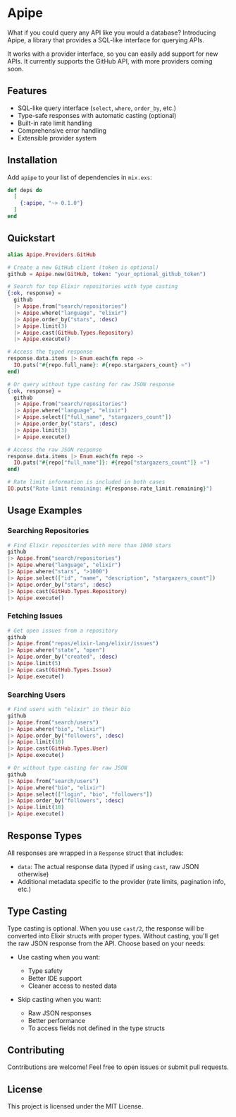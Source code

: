 # Apipe

What if you could query any API like you would a database? Introducing Apipe, a library that provides a SQL-like interface for querying APIs.

It works with a provider interface, so you can easily add support for new APIs. It currently supports the GitHub API, with more providers coming soon.

## Features

- SQL-like query interface (`select`, `where`, `order_by`, etc.)
- Type-safe responses with automatic casting (optional)
- Built-in rate limit handling
- Comprehensive error handling
- Extensible provider system

## Installation

Add `apipe` to your list of dependencies in `mix.exs`:

```elixir
def deps do
  [
    {:apipe, "~> 0.1.0"}
  ]
end
```

## Quickstart

```elixir
alias Apipe.Providers.GitHub

# Create a new GitHub client (token is optional)
github = Apipe.new(GitHub, token: "your_optional_github_token")

# Search for top Elixir repositories with type casting
{:ok, response} =
  github
  |> Apipe.from("search/repositories")
  |> Apipe.where("language", "elixir")
  |> Apipe.order_by("stars", :desc)
  |> Apipe.limit(3)
  |> Apipe.cast(GitHub.Types.Repository)
  |> Apipe.execute()

# Access the typed response
response.data.items |> Enum.each(fn repo ->
  IO.puts("#{repo.full_name}: #{repo.stargazers_count} ⭐")
end)

# Or query without type casting for raw JSON response
{:ok, response} =
  github
  |> Apipe.from("search/repositories")
  |> Apipe.where("language", "elixir")
  |> Apipe.select(["full_name", "stargazers_count"])
  |> Apipe.order_by("stars", :desc)
  |> Apipe.limit(3)
  |> Apipe.execute()

# Access the raw JSON response
response.data.items |> Enum.each(fn repo ->
  IO.puts("#{repo["full_name"]}: #{repo["stargazers_count"]} ⭐")
end)

# Rate limit information is included in both cases
IO.puts("Rate limit remaining: #{response.rate_limit.remaining}")
```

## Usage Examples

### Searching Repositories

```elixir
# Find Elixir repositories with more than 1000 stars
github
|> Apipe.from("search/repositories")
|> Apipe.where("language", "elixir")
|> Apipe.where("stars", ">1000")
|> Apipe.select(["id", "name", "description", "stargazers_count"])
|> Apipe.order_by("stars", :desc)
|> Apipe.cast(GitHub.Types.Repository)
|> Apipe.execute()
```

### Fetching Issues

```elixir
# Get open issues from a repository
github
|> Apipe.from("repos/elixir-lang/elixir/issues")
|> Apipe.where("state", "open")
|> Apipe.order_by("created", :desc)
|> Apipe.limit(5)
|> Apipe.cast(GitHub.Types.Issue)
|> Apipe.execute()
```

### Searching Users

```elixir
# Find users with "elixir" in their bio
github
|> Apipe.from("search/users")
|> Apipe.where("bio", "elixir")
|> Apipe.order_by("followers", :desc)
|> Apipe.limit(10)
|> Apipe.cast(GitHub.Types.User)
|> Apipe.execute()

# Or without type casting for raw JSON
github
|> Apipe.from("search/users")
|> Apipe.where("bio", "elixir")
|> Apipe.select(["login", "bio", "followers"])
|> Apipe.order_by("followers", :desc)
|> Apipe.limit(10)
|> Apipe.execute()
```

## Response Types

All responses are wrapped in a `Response` struct that includes:
- `data`: The actual response data (typed if using `cast`, raw JSON otherwise)
- Additional metadata specific to the provider (rate limits, pagination info, etc.)

## Type Casting

Type casting is optional. When you use `cast/2`, the response will be converted into Elixir structs with proper types. Without casting, you'll get the raw JSON response from the API. Choose based on your needs:

- Use casting when you want:
  - Type safety
  - Better IDE support
  - Cleaner access to nested data

- Skip casting when you want:
  - Raw JSON responses
  - Better performance
  - To access fields not defined in the type structs

## Contributing

Contributions are welcome! Feel free to open issues or submit pull requests.

## License

This project is licensed under the MIT License.

